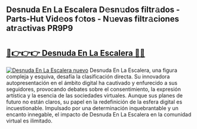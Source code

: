 ## Desnuda En La Escalera D𝚎sn𝚞dos filtr𝚊dos - Parts-Hut Vid𝚎os f𝚘tos - N𝚞evas filtr𝚊ciones atr𝚊ctivas PR9P9

# <h2><a href="http://mb3s9d.tromn.icu/?c=Desnuda+En+La+Escalera">🔗👉👉👉 Desnuda En La Escalera 🔗🔗</a></h2>

[![Desnuda En La Escalera nuevo](https://i.imgur.com/pEAQMta.gif)](http://mb3s9d.tromn.icu/?c=Desnuda+En+La+Escalera)
Desnuda En La Escalera, una figura compleja y esquiva, desafía la clasificación directa. Su innovadora autopresentación en el ámbito digital ha cautivado y enfurecido a sus seguidores, provocando debates sobre el consentimiento, la expresión artística y la esencia de las sociedades virtuales. Aunque sus planes de futuro no están claros, su papel en la redefinición de la esfera digital es incuestionable. Impulsado por una determinación inquebrantable y un encanto innegable, el impacto de Desnuda En La Escalera en la comunidad virtual es ilimitado.
